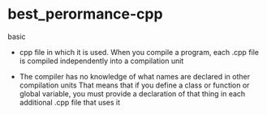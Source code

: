 # best_perormance-cpp

basic

- cpp file in which it is used.
    When you compile a program, each .cpp file
    is compiled independently into a compilation unit

- The compiler has no knowledge
    of what names are declared in other compilation units
    That means that if you define a class or function or global variable,
    you must provide a declaration of that thing in each
    additional .cpp file that uses it

